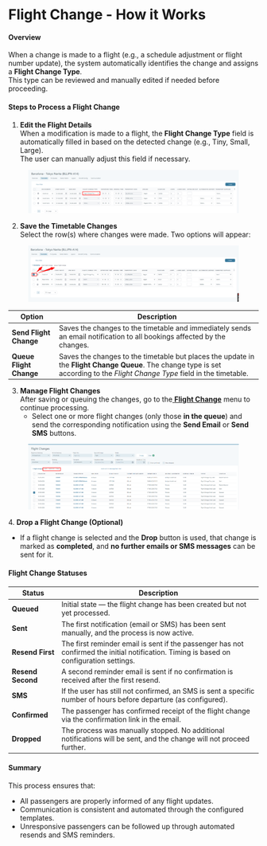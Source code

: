# Flight Change - How it Works

#### **Overview**

When a change is made to a flight (e.g., a schedule adjustment or flight number update), the system automatically identifies the change and assigns a **Flight Change Type**.\
This type can be reviewed and manually edited if needed before proceeding.

#### **Steps to Process a Flight Change**

1. **Edit the Flight Details**\
   When a modification is made to a flight, the **Flight Change Type** field is automatically filled in based on the detected change (e.g., Tiny, Small, Large).\
   The user can manually adjust this field if necessary.

<figure><img src="../.gitbook/assets/image (4) (1) (1) (1) (1) (1) (1) (1) (1) (1) (1) (1) (1) (1) (1) (1).png" alt=""><figcaption></figcaption></figure>

2. **Save the Timetable Changes**\
   Select the row(s) where changes were made. Two options will appear:

<figure><img src="../.gitbook/assets/image (5) (1) (1) (1) (1) (1) (1) (1) (1) (1) (1) (1) (1) (1).png" alt=""><figcaption></figcaption></figure>

| **Option**              | **Description**                                                                                                                                                               |
| ----------------------- | ----------------------------------------------------------------------------------------------------------------------------------------------------------------------------- |
| **Send Flight Change**  | Saves the changes to the timetable and immediately sends an email notification to all bookings affected by the changes.                                                       |
| **Queue Flight Change** | Saves the changes to the timetable but places the update in the **Flight Change Queue**. The change type is set according to the _Flight Change Type_ field in the timetable. |

3. **Manage Flight Changes**\
   After saving or queuing the changes, go to the[ **Flight Change**](./) menu to continue processing.
   * Select one or more flight changes (only those **in the queue**) and send the corresponding notification using the **Send Email** or **Send SMS** buttons.

<figure><img src="../.gitbook/assets/image (6) (1) (1) (1) (1) (1) (1) (1) (1) (1) (1).png" alt=""><figcaption></figcaption></figure>

&#x20;   4\. **Drop a Flight Change (Optional)**

* If a flight change is selected and the **Drop** button is used, that change is marked as **completed**, and **no further emails or SMS messages** can be sent for it.

#### **Flight Change Statuses**

| **Status**        | **Description**                                                                                                                          |
| ----------------- | ---------------------------------------------------------------------------------------------------------------------------------------- |
| **Queued**        | Initial state — the flight change has been created but not yet processed.                                                                |
| **Sent**          | The first notification (email or SMS) has been sent manually, and the process is now active.                                             |
| **Resend First**  | The first reminder email is sent if the passenger has not confirmed the initial notification. Timing is based on configuration settings. |
| **Resend Second** | A second reminder email is sent if no confirmation is received after the first resend.                                                   |
| **SMS**           | If the user has still not confirmed, an SMS is sent a specific number of hours before departure (as configured).                         |
| **Confirmed**     | The passenger has confirmed receipt of the flight change via the confirmation link in the email.                                         |
| **Dropped**       | The process was manually stopped. No additional notifications will be sent, and the change will not proceed further.                     |

#### **Summary**

This process ensures that:

* All passengers are properly informed of any flight updates.
* Communication is consistent and automated through the configured templates.
* Unresponsive passengers can be followed up through automated resends and SMS reminders.
